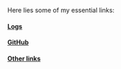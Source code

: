 Here lies some of my essential links:
<br>
#### [Logs](https://github.com/githubhiseka/os242/raw/main/TXT/mylog.txt)
#### [GitHub](https://github.com/githubhiseka)
#### [Other links](githubhiseka.github.io/os242/LINKS/)
